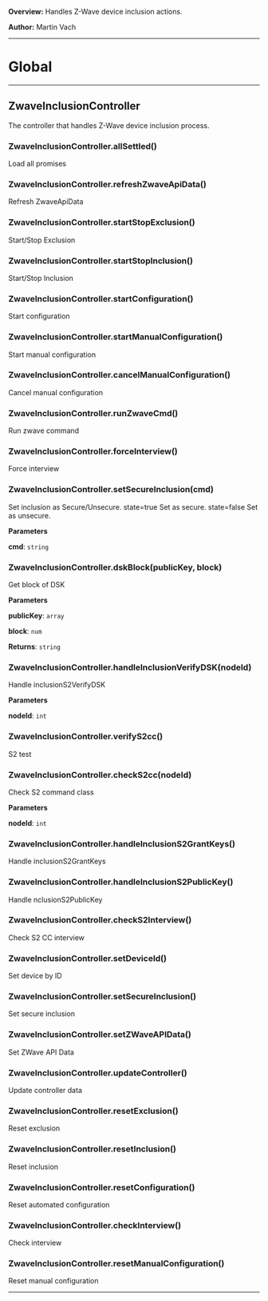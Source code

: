 **Overview:** Handles Z-Wave device inclusion actions.



**Author:** Martin Vach




* * *

# Global





* * *

## ZwaveInclusionController
The controller that handles Z-Wave device inclusion process.

### ZwaveInclusionController.allSettled() 

Load all promises


### ZwaveInclusionController.refreshZwaveApiData() 

Refresh ZwaveApiData


### ZwaveInclusionController.startStopExclusion() 

Start/Stop Exclusion


### ZwaveInclusionController.startStopInclusion() 

Start/Stop Inclusion


### ZwaveInclusionController.startConfiguration() 

Start configuration


### ZwaveInclusionController.startManualConfiguration() 

Start manual configuration


### ZwaveInclusionController.cancelManualConfiguration() 

Cancel manual configuration


### ZwaveInclusionController.runZwaveCmd() 

Run zwave command


### ZwaveInclusionController.forceInterview() 

Force interview


### ZwaveInclusionController.setSecureInclusion(cmd) 

Set inclusion as Secure/Unsecure.state=true Set as secure.state=false Set as unsecure.

**Parameters**

**cmd**: `string`


### ZwaveInclusionController.dskBlock(publicKey, block) 

Get block of DSK

**Parameters**

**publicKey**: `array`

**block**: `num`

**Returns**: `string`

### ZwaveInclusionController.handleInclusionVerifyDSK(nodeId) 

Handle inclusionS2VerifyDSK

**Parameters**

**nodeId**: `int`


### ZwaveInclusionController.verifyS2cc() 

S2 test


### ZwaveInclusionController.checkS2cc(nodeId) 

Check S2 command class

**Parameters**

**nodeId**: `int`


### ZwaveInclusionController.handleInclusionS2GrantKeys() 

Handle inclusionS2GrantKeys


### ZwaveInclusionController.handleInclusionS2PublicKey() 

Handle nclusionS2PublicKey


### ZwaveInclusionController.checkS2Interview() 

Check S2 CC interview


### ZwaveInclusionController.setDeviceId() 

Set device by ID


### ZwaveInclusionController.setSecureInclusion() 

Set secure inclusion


### ZwaveInclusionController.setZWaveAPIData() 

Set ZWave API Data


### ZwaveInclusionController.updateController() 

Update controller data


### ZwaveInclusionController.resetExclusion() 

Reset exclusion


### ZwaveInclusionController.resetInclusion() 

Reset inclusion


### ZwaveInclusionController.resetConfiguration() 

Reset automated configuration


### ZwaveInclusionController.checkInterview() 

Check interview


### ZwaveInclusionController.resetManualConfiguration() 

Reset manual configuration




* * *
